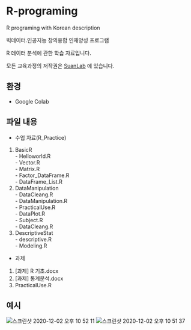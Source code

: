 # R-programing
R programing with Korean description

빅데이터․인공지능 창의융합 인재양성 프로그램

R 데이터 분석에 관한 학습 자료입니다.

모든 교육과정의 저작권은 [SuanLab](http://suanlab.com) 에 있습니다.

## 환경
- Google Colab

## 파일 내용
- 수업 자료(R_Practice)
1. BasicR<br>
  \- Helloworld.R<br>
  \- Vector.R<br>
  \- Matrix.R<br>
  \- Factor_DataFrame.R<br>
  \- DataFrame_List.R<br>
2. DataManipulation<br>
  \- DataCleang.R<br>
  \- DataManipulation.R<br>
  \- PracticalUse.R<br>
  \- DataPlot.R<br>
  \- Subject.R<br>
  \- DataCleang.R<br>
3. DescriptiveStat<br>
  \- descriptive.R<br>
  \- Modeling.R<br>

- 과제
1. [과제] R 기초.docx
2. [과제] 통계분석.docx
3. PracticalUse.R

## 예시
![스크린샷 2020-12-02 오후 10 52 11](https://user-images.githubusercontent.com/42991070/100881275-13ddd580-34f1-11eb-9de6-bc7d89c80361.png)
![스크린샷 2020-12-02 오후 10 51 37](https://user-images.githubusercontent.com/42991070/100881285-16d8c600-34f1-11eb-8f93-82ad25f3a4aa.png)
